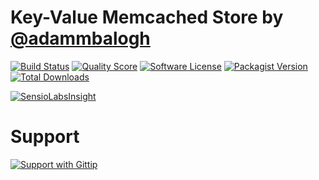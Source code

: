 # Key-Value Memcached Store by [@adammbalogh](http://twitter.com/adammbalogh)

[![Build Status](https://img.shields.io/travis/adammbalogh/key-value-store-memcached/master.svg?style=flat)](https://travis-ci.org/adammbalogh/key-value-store-memcached)
[![Quality Score](https://img.shields.io/scrutinizer/g/adammbalogh/key-value-store-memcached.svg?style=flat)](https://scrutinizer-ci.com/g/adammbalogh/key-value-store-memcached)
[![Software License](https://img.shields.io/badge/license-MIT-blue.svg?style=flat)](LICENSE)
[![Packagist Version](https://img.shields.io/packagist/v/adammbalogh/key-value-store-memcached.svg?style=flat)](https://packagist.org/packages/adammbalogh/key-value-store-memcached)
[![Total Downloads](https://img.shields.io/packagist/dt/adammbalogh/key-value-store-memcached.svg?style=flat)](https://packagist.org/packages/adammbalogh/key-value-store-memcached)

[![SensioLabsInsight](https://insight.sensiolabs.com/projects/8c151f77-b059-400b-bead-b47bd8cc69cc/small.png)](https://insight.sensiolabs.com/projects/8c151f77-b059-400b-bead-b47bd8cc69cc)

# Support

[![Support with Gittip](http://img.shields.io/gittip/adammbalogh.svg?style=flat)](https://www.gittip.com/adammbalogh/)
